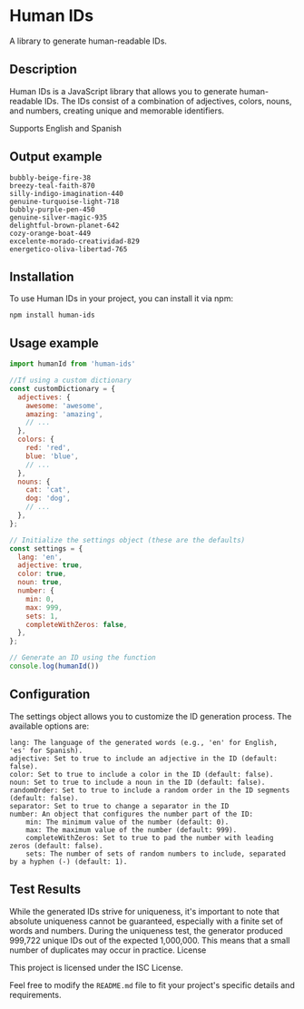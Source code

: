 # Human IDs

A library to generate human-readable IDs.

## Description

Human IDs is a JavaScript library that allows you to generate human-readable IDs. The IDs consist of a combination of adjectives, colors, nouns, and numbers, creating unique and memorable identifiers.

Supports English and Spanish
## Output example
    bubbly-beige-fire-38
    breezy-teal-faith-870
    silly-indigo-imagination-440
    genuine-turquoise-light-718
    bubbly-purple-pen-450
    genuine-silver-magic-935
    delightful-brown-planet-642
    cozy-orange-boat-449
    excelente-morado-creatividad-829
    energetico-oliva-libertad-765
## Installation

To use Human IDs in your project, you can install it via npm:

```she
npm install human-ids
```
## Usage example

```javascript
import humanId from 'human-ids'

//If using a custom dictionary
const customDictionary = {
  adjectives: {
    awesome: 'awesome',
    amazing: 'amazing',
    // ...
  },
  colors: {
    red: 'red',
    blue: 'blue',
    // ...
  },
  nouns: {
    cat: 'cat',
    dog: 'dog',
    // ...
  },
};

// Initialize the settings object (these are the defaults)
const settings = {
  lang: 'en',
  adjective: true,
  color: true,
  noun: true,
  number: {
    min: 0,
    max: 999,
    sets: 1,
    completeWithZeros: false,
  },
};

// Generate an ID using the function
console.log(humanId())
```
## Configuration

The settings object allows you to customize the ID generation process. The available options are:

    lang: The language of the generated words (e.g., 'en' for English, 'es' for Spanish).
    adjective: Set to true to include an adjective in the ID (default: false).
    color: Set to true to include a color in the ID (default: false).
    noun: Set to true to include a noun in the ID (default: false).
    randomOrder: Set to true to include a random order in the ID segments (default: false).
    separator: Set to true to change a separator in the ID
    number: An object that configures the number part of the ID:
        min: The minimum value of the number (default: 0).
        max: The maximum value of the number (default: 999).
        completeWithZeros: Set to true to pad the number with leading zeros (default: false).
        sets: The number of sets of random numbers to include, separated by a hyphen (-) (default: 1).

## Test Results

While the generated IDs strive for uniqueness, it's important to note that absolute uniqueness cannot be guaranteed, especially with a finite set of words and numbers. During the uniqueness test, the generator produced 999,722 unique IDs out of the expected 1,000,000. This means that a small number of duplicates may occur in practice.
License

This project is licensed under the ISC License.

Feel free to modify the `README.md` file to fit your project's specific details and requirements.